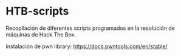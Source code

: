 # HTB-scripts
Recopilación de diferentes scripts programados en la resolución de máquinas de Hack The Box.

Instalación de pwn library: https://docs.pwntools.com/en/stable/

